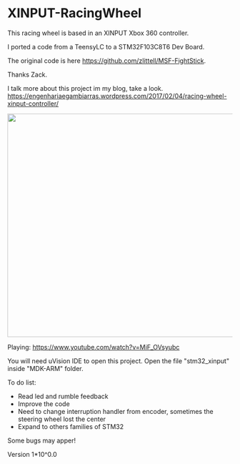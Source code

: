 # XINPUT-RacingWheel

This racing wheel is based in an XINPUT Xbox 360 controller.

I ported a code from a TeensyLC to a STM32F103C8T6 Dev Board.

The original code is here https://github.com/zlittell/MSF-FightStick.

Thanks Zack.

I talk more about this project im my blog, take a look. https://engenhariaegambiarras.wordpress.com/2017/02/04/racing-wheel-xinput-controller/

<img src="https://cloud.githubusercontent.com/assets/17488425/22621683/a518770a-eb10-11e6-9fed-834b1cdd1bd9.JPG" width="600px" height="500px" />

Playing: https://www.youtube.com/watch?v=MiF_OVsyubc

You will need uVision IDE to open this project. Open the file "stm32_xinput" inside "MDK-ARM" folder.

To do list:
* Read led and rumble feedback
* Improve the code
* Need to change interruption handler from encoder, sometimes the steering wheel lost the center
* Expand to others families of STM32

Some bugs may apper!

Version 1*10^0.0

